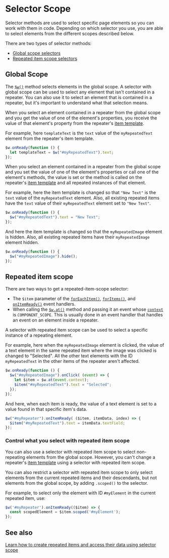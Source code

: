 # Selector Scope

Selector methods are used to select specific page elements so you can work with them in code. Depending on which selector you use, you are able to select elements from the different scopes described below.
 
There are two types of selector methods:
 
+ [Global scope selectors](https://dev.wix.com/docs/velo/velo-only-apis/$w/repeater/selector-scope#velo-only-apis_$w_repeater_global-scope)
+ [Repeated item scope selectors](https://dev.wix.com/docs/velo/velo-only-apis/$w/repeater/selector-scope#velo-only-apis_$w_repeater_repeated-item-scope)
 
 
## Global Scope
 
The [`$w()`](https://dev.wix.com/docs/velo/velo-only-apis/$w/$w) method selects elements in the global scope. A selector with global scope can be used to select any element that isn't contained in a repeater. You can also use it to select an element that is contained in a repeater, but it's important to understand what that selection means.
 
When you select an element contained in a repeater from the global scope and you get the value of one of the element's properties, you receive the value of that element's property from the repeater's [item template](https://dev.wix.com/docs/velo/velo-only-apis/$w/repeater/create-and-access-repeated-item-data).
 
For example, here `templateText` is the `text` value of the `myRepeatedText` element from the repeater's item template.

```javascript
$w.onReady(function () {
  let templateText = $w("#myRepeatedText").text;
});
```
 
When you select an element contained in a repeater from the global scope and you set the value of one of the element's properties or call one of the element's methods, the value is set or the method is called on the repeater's [item template](https://dev.wix.com/docs/velo/velo-only-apis/$w/repeater/create-and-access-repeated-item-data) and all repeated instances of that element.
 
 
For example, here the item template is changed so that `"New Text"` is the `text` value of the `myRepeatedText` element. Also, all existing repeated items have the `text` value of their `myRepeatedText` element set to `"New Text"`.
 
```javascript
$w.onReady(function () {
  $w("#myRepeatedText").text = "New Text";
});
```
 
And here the item template is changed so that the `myRepeatedImage` element is hidden. Also, all existing repeated items have their `myRepeatedImage` element hidden.
 
```javascript
$w.onReady(function () {
  $w("#myRepeatedImage").hide();
});
```
 
## Repeated item scope
  
There are two ways to get a repeated-item-scope selector:
 
   + The `$item` parameter of the [`forEachItem()`](https://dev.wix.com/docs/velo/velo-only-apis/$w/repeater/for-each-item),
     [`forItems()`](#forItems), and [`onItemReady()`](https://dev.wix.com/docs/velo/velo-only-apis/$w/repeater/on-item-ready) event handlers.
   + When calling the [`$w.at()`](https://dev.wix.com/docs/velo/velo-only-apis/$w/at) method and passing it an event whose [`context`](https://dev.wix.com/docs/velo/velo-only-apis/$w/at) is `COMPONENT_SCOPE`. This is usually done in an event handler that handles an event on an element inside a repeater.
 
 
A selector with repeated item scope can be used to select a specific instance of a repeating element.
 
For example, here when the `myRepeatedImage` element is clicked, the value of a text element in the same repeated item where the image was clicked is changed to "Selected". All the other text elements with the ID `myRepeatedText` in the other items of the repeater aren't affected.
 
```javascript
$w.onReady(function () {
  $w("#myRepeatedImage").onClick( (event) => {
    let $item = $w.at(event.context);
    $item("#myRepeatedText").text = "Selected";
  });
});
```
 
And here, when each item is ready, the value of a text element is set to a value found in that specific item's data.
 
```javascript
$w("#myRepeater").onItemReady( ($item, itemData, index) => {
  $item("#myRepeatedText").text = itemData.textField;
});
```

### Control what you select with repeated item scope

You can also use a selector with repeated item scope to select non-repeating elements from the global scope. However, you can't change a repeater's [item template](https://dev.wix.com/docs/velo/velo-only-apis/$w/repeater/create-and-access-repeated-item-data) using a selector with repeated item scope.
 
You can also restrict a selector with repeated item scope to only select elements from the current repeated items and their descendants, but not elements from the global scope, by adding `.scoped()` to the selector.

For example, to select only the element with ID `#myElement` in the current repeated item, use:

```javascript
$w('#myRepeater').onItemReady(($item) => {
  const scopedElement = $item.scoped('#myElement');
});
```

## See also

[Learn how to create repeated items and access their data using selector scope](https://dev.wix.com/docs/velo/velo-only-apis/$w/repeater/create-and-access-repeated-item-data)